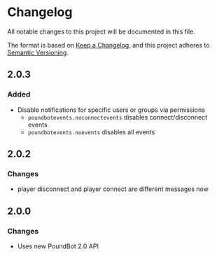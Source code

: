 ﻿# Changelog

All notable changes to this project will be documented in this file.

The format is based on [Keep a Changelog](https://keepachangelog.com/en/1.0.0/),
and this project adheres to [Semantic Versioning](https://semver.org/spec/v2.0.0.html).

## 2.0.3

### Added
- Disable notifications for specific users or groups via permissions
  - `poundbotevents.noconnectevents` disables connect/disconnect events
  - `poundbotevents.noevents` disables all events

## 2.0.2

### Changes
- player disconnect and player connect are different messages now

## 2.0.0

### Changes
- Uses new PoundBot 2.0 API
